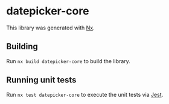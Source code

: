 # datepicker-core

This library was generated with [Nx](https://nx.dev).

## Building

Run `nx build datepicker-core` to build the library.

## Running unit tests

Run `nx test datepicker-core` to execute the unit tests via [Jest](https://jestjs.io).
